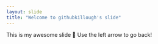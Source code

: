 ```yaml
---
layout: slide
title: "Welcome to githubkillough's slide"
---
```

This is my awesome slide :tada:
Use the left arrow to go back!
